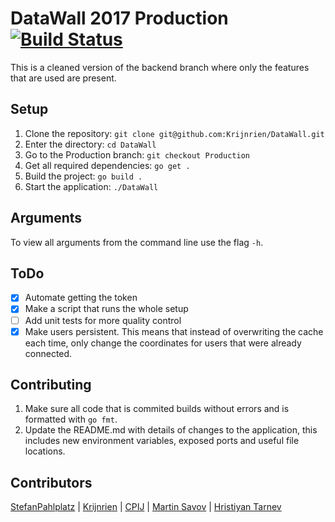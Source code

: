# DataWall 2017 Production [![Build Status](https://travis-ci.org/Krijnrien/DataWall.svg?branch=Production)](https://travis-ci.org/Krijnrien/DataWall)

This is a cleaned version of the backend branch where only the features that are used are present.

## Setup

1. Clone the repository: `git clone git@github.com:Krijnrien/DataWall.git`
1. Enter the directory: `cd DataWall`
1. Go to the Production branch: `git checkout Production`
1. Get all required dependencies: `go get .`
1. Build the project: `go build .`
1. Start the application: `./DataWall`

## Arguments

To view all arguments from the command line use the flag `-h`.

## ToDo

- [x] Automate getting the token
- [x] Make a script that runs the whole setup
- [ ] Add unit tests for more quality control
- [x] Make users persistent. This means that instead of overwriting the cache each time, only change the coordinates for users that were already connected.

## Contributing

1. Make sure all code that is commited builds without errors and is formatted with `go fmt`.
1. Update the README.md with details of changes to the application, this includes new environment variables, exposed ports and useful file locations.

## Contributors

[StefanPahlplatz](https://github.com/StefanPahlplatz) | [Krijnrien](https://github.com/Krijnrien) | [CPIJ](https://github.com/CPIJ) | [Martin Savov](https://github.com/MIT120) | [Hristiyan Tarnev](https://github.com/beasteca)
